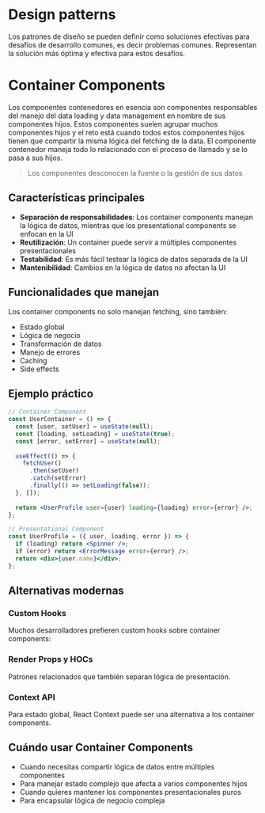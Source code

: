 # Design patterns

Los patrones de diseño se pueden definir como soluciones efectivas para desafíos de desarrollo comunes, es decir problemas comunes. Representan la solución más óptima y efectiva para estos desafíos.

# Container Components

Los componentes contenedores en esencia son componentes responsables del manejo del data loading y data management en nombre de sus componentes hijos. Estos componentes suelen agrupar muchos componentes hijos y el reto está cuando todos estos componentes hijos tienen que compartir la misma lógica del fetching de la data. El componente contenedor maneja todo lo relacionado con el proceso de llamado y se lo pasa a sus hijos.

> Los componentes desconocen la fuente o la gestión de sus datos

## Características principales

- **Separación de responsabilidades**: Los container components manejan la lógica de datos, mientras que los presentational components se enfocan en la UI
- **Reutilización**: Un container puede servir a múltiples componentes presentacionales
- **Testabilidad**: Es más fácil testear la lógica de datos separada de la UI
- **Mantenibilidad**: Cambios en la lógica de datos no afectan la UI

## Funcionalidades que manejan

Los container components no solo manejan fetching, sino también:
- Estado global
- Lógica de negocio
- Transformación de datos
- Manejo de errores
- Caching
- Side effects

## Ejemplo práctico

```jsx
// Container Component
const UserContainer = () => {
  const [user, setUser] = useState(null);
  const [loading, setLoading] = useState(true);
  const [error, setError] = useState(null);
  
  useEffect(() => {
    fetchUser()
      .then(setUser)
      .catch(setError)
      .finally(() => setLoading(false));
  }, []);
  
  return <UserProfile user={user} loading={loading} error={error} />;
};

// Presentational Component
const UserProfile = ({ user, loading, error }) => {
  if (loading) return <Spinner />;
  if (error) return <ErrorMessage error={error} />;
  return <div>{user.name}</div>;
};
```

## Alternativas modernas

### Custom Hooks
Muchos desarrolladores prefieren custom hooks sobre container components:

### Render Props y HOCs
Patrones relacionados que también separan lógica de presentación.

### Context API
Para estado global, React Context puede ser una alternativa a los container components.

## Cuándo usar Container Components

- Cuando necesitas compartir lógica de datos entre múltiples componentes
- Para manejar estado complejo que afecta a varios componentes hijos
- Cuando quieres mantener los componentes presentacionales puros
- Para encapsular lógica de negocio compleja

